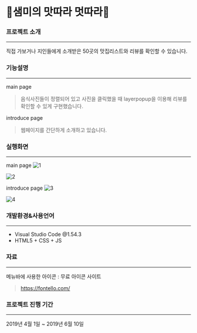 # 🥨샘미의 맛따라 멋따라🥨

### 프로젝트 소개
-----------
직접 가보거나 지인들에게 소개받은 50곳의 맛집리스트와 리뷰를 확인할 수 있습니다.


### 기능설명
-----------
main page
> 음식사진들이 정렬되어 있고 사진을 클릭했을 때 layerpopup을 이용해 리뷰를 확인할 수 있게 구현했습니다.

introduce page
> 웹페이지를 간단하게 소개하고 있습니다.


### 실행화면
-----------
main page
![1](https://user-images.githubusercontent.com/81849019/113645362-b5ed1480-96c1-11eb-8e6b-66601af00d4f.PNG)

![2](https://user-images.githubusercontent.com/81849019/113645391-c604f400-96c1-11eb-8ffb-84e1b460b72d.PNG)

introduce page
![3](https://user-images.githubusercontent.com/81849019/113645422-d2894c80-96c1-11eb-8275-36a4cd0a911c.PNG)

![4](https://user-images.githubusercontent.com/81849019/113645443-dd43e180-96c1-11eb-892d-d4a3737eee95.PNG)


### 개발환경&사용언어
-----------
* Visual Studio Code @1.54.3
* HTML5 + CSS + JS


### 자료
-----------
메뉴바에 사용한 아이콘 : 무료 아이콘 사이트
> https://fontello.com/


### 프로젝트 진행 기간
-----------
2019년 4월 1일 ~ 2019년 6월 10일
